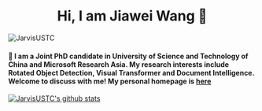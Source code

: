 <h1 align="center">Hi, I am Jiawei Wang 👋</h1>
<p align="left"> <img src="https://komarev.com/ghpvc/?username=JarvisUSTC&label=Visitors&color=blue&style=plastic" alt="JarvisUSTC" /></p>

#### 🔭 I am a Joint PhD candidate in University of Science and Technology of China and Microsoft Research Asia. My research interests include Rotated Object Detection, Visual Transformer and Document Intelligence. Welcome to discuss with me! My personal homepage is [here](http://home.ustc.edu.cn/~wangjiawei)
[![JarvisUSTC's github stats](https://github-readme-stats.vercel.app/api?username=JarvisUSTC)](https://github.com/anuraghazra/github-readme-stats)
<!--
**JarvisUSTC/JarvisUSTC** is a ✨ _special_ ✨ repository because its `README.md` (this file) appears on your GitHub profile.

Here are some ideas to get you started:

- 🔭 I’m currently working on ...
- 🌱 I’m currently learning ...
- 👯 I’m looking to collaborate on ...
- 🤔 I’m looking for help with ...
- 💬 Ask me about ...
- 📫 How to reach me: ...
- 😄 Pronouns: ...
- ⚡ Fun fact: ...
-->

